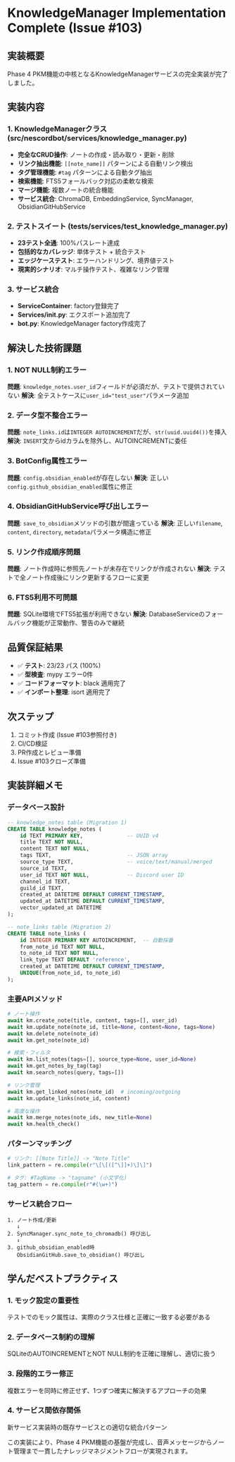 # KnowledgeManager Implementation Complete (Issue #103)

## 実装概要
Phase 4 PKM機能の中核となるKnowledgeManagerサービスの完全実装が完了しました。

## 実装内容

### 1. KnowledgeManagerクラス (src/nescordbot/services/knowledge_manager.py)
- **完全なCRUD操作**: ノートの作成・読み取り・更新・削除
- **リンク抽出機能**: `[[note_name]]` パターンによる自動リンク検出
- **タグ管理機能**: `#tag` パターンによる自動タグ抽出
- **検索機能**: FTS5フォールバック対応の柔軟な検索
- **マージ機能**: 複数ノートの統合機能
- **サービス統合**: ChromaDB, EmbeddingService, SyncManager, ObsidianGitHubService

### 2. テストスイート (tests/services/test_knowledge_manager.py)
- **23テスト全通**: 100%パスレート達成
- **包括的なカバレッジ**: 単体テスト + 統合テスト
- **エッジケーステスト**: エラーハンドリング、境界値テスト
- **現実的シナリオ**: マルチ操作テスト、複雑なリンク管理

### 3. サービス統合
- **ServiceContainer**: factory登録完了
- **Services/__init__.py**: エクスポート追加完了
- **bot.py**: KnowledgeManager factory作成完了

## 解決した技術課題

### 1. NOT NULL制約エラー
**問題**: `knowledge_notes.user_id`フィールドが必須だが、テストで提供されていない
**解決**: 全テストケースに`user_id="test_user"`パラメータ追加

### 2. データ型不整合エラー
**問題**: `note_links.id`は`INTEGER AUTOINCREMENT`だが、`str(uuid.uuid4())`を挿入
**解決**: `INSERT`文からidカラムを除外し、AUTOINCREMENTに委任

### 3. BotConfig属性エラー
**問題**: `config.obsidian_enabled`が存在しない
**解決**: 正しい`config.github_obsidian_enabled`属性に修正

### 4. ObsidianGitHubService呼び出しエラー
**問題**: `save_to_obsidian`メソッドの引数が間違っている
**解決**: 正しい`filename`, `content`, `directory`, `metadata`パラメータ構造に修正

### 5. リンク作成順序問題
**問題**: ノート作成時に参照先ノートが未存在でリンクが作成されない
**解決**: テストで全ノート作成後にリンク更新するフローに変更

### 6. FTS5利用不可問題
**問題**: SQLite環境でFTS5拡張が利用できない
**解決**: DatabaseServiceのフォールバック機能が正常動作、警告のみで継続

## 品質保証結果
- ✅ **テスト**: 23/23 パス (100%)
- ✅ **型検査**: mypy エラー0件
- ✅ **コードフォーマット**: black 適用完了
- ✅ **インポート整理**: isort 適用完了

## 次ステップ
1. コミット作成 (Issue #103参照付き)
2. CI/CD検証
3. PR作成とレビュー準備
4. Issue #103クローズ準備

## 実装詳細メモ

### データベース設計
```sql
-- knowledge_notes table (Migration 1)
CREATE TABLE knowledge_notes (
    id TEXT PRIMARY KEY,              -- UUID v4
    title TEXT NOT NULL,
    content TEXT NOT NULL,
    tags TEXT,                        -- JSON array
    source_type TEXT,                 -- voice/text/manual/merged
    source_id TEXT,
    user_id TEXT NOT NULL,            -- Discord user ID
    channel_id TEXT,
    guild_id TEXT,
    created_at DATETIME DEFAULT CURRENT_TIMESTAMP,
    updated_at DATETIME DEFAULT CURRENT_TIMESTAMP,
    vector_updated_at DATETIME
);

-- note_links table (Migration 2)
CREATE TABLE note_links (
    id INTEGER PRIMARY KEY AUTOINCREMENT,  -- 自動採番
    from_note_id TEXT NOT NULL,
    to_note_id TEXT NOT NULL,
    link_type TEXT DEFAULT 'reference',
    created_at DATETIME DEFAULT CURRENT_TIMESTAMP,
    UNIQUE(from_note_id, to_note_id)
);
```

### 主要APIメソッド
```python
# ノート操作
await km.create_note(title, content, tags=[], user_id)
await km.update_note(note_id, title=None, content=None, tags=None)
await km.delete_note(note_id)
await km.get_note(note_id)

# 検索・フィルタ
await km.list_notes(tags=[], source_type=None, user_id=None)
await km.get_notes_by_tag(tag)
await km.search_notes(query, tags=[])

# リンク管理
await km.get_linked_notes(note_id)  # incoming/outgoing
await km.update_links(note_id, content)

# 高度な操作
await km.merge_notes(note_ids, new_title=None)
await km.health_check()
```

### パターンマッチング
```python
# リンク: [[Note Title]] -> "Note Title"
link_pattern = re.compile(r"\[\[([^\]]+)\]\]")

# タグ: #TagName -> "tagname" (小文字化)
tag_pattern = re.compile(r"#(\w+)")
```

### サービス統合フロー
```
1. ノート作成/更新
   ↓
2. SyncManager.sync_note_to_chromadb() 呼び出し
   ↓
3. github_obsidian_enabled時
   ObsidianGitHub.save_to_obsidian() 呼び出し
```

## 学んだベストプラクティス

### 1. モック設定の重要性
テストでのモック属性は、実際のクラス仕様と正確に一致する必要がある

### 2. データベース制約の理解
SQLiteのAUTOINCREMENTとNOT NULL制約を正確に理解し、適切に扱う

### 3. 段階的エラー修正
複数エラーを同時に修正せず、1つずつ確実に解決するアプローチの効果

### 4. サービス間依存関係
新サービス実装時の既存サービスとの適切な統合パターン

この実装により、Phase 4 PKM機能の基盤が完成し、音声メッセージからノート管理まで一貫したナレッジマネジメントフローが実現されます。
